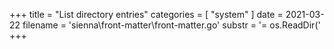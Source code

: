 +++
title = "List directory entries"
categories = [ "system" ]
date = 2021-03-22
filename = 'sienna\front-matter\front-matter.go'
substr = '= os.ReadDir('
+++
